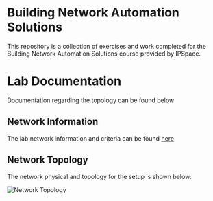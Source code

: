 # Building Network Automation Solutions
This repository is a collection of exercises and work completed for the Building Network Automation Solutions course provided by IPSpace.

# Lab Documentation
Documentation regarding the topology can be found below

## Network Information
The lab network information and criteria can be found [here](https://github.com/writememe/BlgNetAutoSol/blob/master/Lab/topology.txt)

## Network Topology
The network physical and topology for the setup is shown below:

![Network Topology](https://github.com/writememe/BlgNetAutoSol/blob/master/Lab/Lab%20Diagram%20-%20v1.0.jpg)
